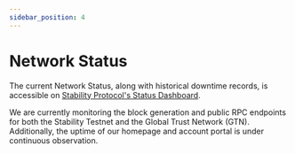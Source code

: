 ```yaml
---
sidebar_position: 4
---
```


# Network Status

The current Network Status, along with historical downtime records, is accessible on [Stability Protocol's Status Dashboard](https://status.stabilityprotocol.com/).

We are currently monitoring the block generation and public RPC endpoints for both the Stability Testnet and the Global Trust Network (GTN). Additionally, the uptime of our homepage and account portal is under continuous observation.